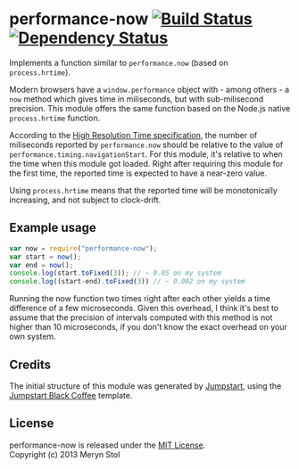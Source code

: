 # performance-now [![Build Status](https://travis-ci.org/meryn/performance-now.png?branch=master)](https://travis-ci.org/meryn/performance-now) [![Dependency Status](https://david-dm.org/meryn/performance-now.png)](https://david-dm.org/meryn/performance-now)

Implements a function similar to `performance.now` (based on `process.hrtime`).

Modern browsers have a `window.performance` object with - among others - a `now` method which gives time in miliseconds, but with sub-milisecond precision. This module offers the same function based on the Node.js native `process.hrtime` function.

According to the [High Resolution Time specification](http://www.w3.org/TR/hr-time/), the number of miliseconds reported by `performance.now` should be relative to the value of `performance.timing.navigationStart`. For this module, it's relative to when the time when this module got loaded. Right after requiring this module for the first time, the reported time is expected to have a near-zero value.

Using `process.hrtime` means that the reported time will be monotonically increasing, and not subject to clock-drift.

## Example usage

```javascript
var now = require("performance-now");
var start = now();
var end = now();
console.log(start.toFixed(3)); // ~ 0.05 on my system
console.log((start-end).toFixed(3)) // ~ 0.002 on my system
```

Running the now function two times right after each other yields a time difference of a few microseconds. Given this overhead, I think it's best to assume that the precision of intervals computed with this method is not higher than 10 microseconds, if you don't know the exact overhead on your own system.

## Credits

The initial structure of this module was generated by [Jumpstart](https://github.com/meryn/jumpstart), using the [Jumpstart Black Coffee](https://github.com/meryn/jumpstart-black-coffee) template.

## License

performance-now is released under the [MIT License](http://opensource.org/licenses/MIT).  
Copyright (c) 2013 Meryn Stol  